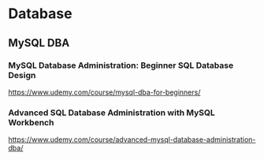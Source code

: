 # Database

## MySQL DBA



### MySQL Database Administration: Beginner SQL Database Design

https://www.udemy.com/course/mysql-dba-for-beginners/



### Advanced SQL Database Administration with MySQL Workbench

https://www.udemy.com/course/advanced-mysql-database-administration-dba/